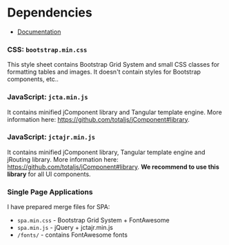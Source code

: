 # Dependencies

- [Documentation](https://wiki.totaljs.com/jcomponent/)

### CSS: `bootstrap.min.css`

This style sheet contains Bootstrap Grid System and small CSS classes for formatting tables and images. It doesn't contain styles for Bootstrap components, etc..

### JavaScript: `jcta.min.js`

It contains minified jComponent library and Tangular template engine. More information here: <https://github.com/totaljs/jComponent#library>.

### JavaScript: `jctajr.min.js`

It contains minified jComponent library, Tangular template engine and jRouting library. More information here: <https://github.com/totaljs/jComponent#library>. __We recommend to use this library__ for all UI components.

### Single Page Applications

I have prepared merge files for SPA:

- `spa.min.css` - Bootstrap Grid System + FontAwesome
- `spa.min.js` - jQuery + jctajr.min.js
- `/fonts/` - contains FontAwesome fonts

